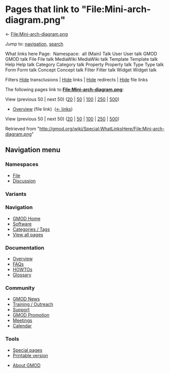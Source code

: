 <div id="mw-page-base" class="noprint">

</div>

<div id="mw-head-base" class="noprint">

</div>

<div id="content" class="mw-body" role="main">

<span id="top"></span>

<div id="mw-js-message" style="display:none;">

</div>



# <span dir="auto">Pages that link to "File:Mini-arch-diagram.png"</span>

<div id="bodyContent">

<div id="contentSub">

←
[File:Mini-arch-diagram.png](/wiki/File:Mini-arch-diagram.png "File:Mini-arch-diagram.png")

</div>

<div id="jump-to-nav" class="mw-jump">

Jump to: [navigation](#mw-navigation), [search](#p-search)

</div>

<div id="mw-content-text">

What links here Page:  Namespace:  all (Main) Talk User User talk GMOD
GMOD talk File File talk MediaWiki MediaWiki talk Template Template talk
Help Help talk Category Category talk Property Property talk Type Type
talk Form Form talk Concept Concept talk Filter Filter talk Widget
Widget talk

Filters
[Hide](/mediawiki/index.php?title=Special:WhatLinksHere/File:Mini-arch-diagram.png&hidetrans=1 "Special:WhatLinksHere/File:Mini-arch-diagram.png")
transclusions \|
[Hide](/mediawiki/index.php?title=Special:WhatLinksHere/File:Mini-arch-diagram.png&hidelinks=1 "Special:WhatLinksHere/File:Mini-arch-diagram.png")
links \|
[Hide](/mediawiki/index.php?title=Special:WhatLinksHere/File:Mini-arch-diagram.png&hideredirs=1 "Special:WhatLinksHere/File:Mini-arch-diagram.png")
redirects \|
[Hide](/mediawiki/index.php?title=Special:WhatLinksHere/File:Mini-arch-diagram.png&hideimages=1 "Special:WhatLinksHere/File:Mini-arch-diagram.png")
file links

The following pages link to
**[File:Mini-arch-diagram.png](/wiki/File:Mini-arch-diagram.png "File:Mini-arch-diagram.png")**:

View (previous 50 \| next 50)
([20](/mediawiki/index.php?title=Special:WhatLinksHere/File:Mini-arch-diagram.png&limit=20 "Special:WhatLinksHere/File:Mini-arch-diagram.png")
\|
[50](/mediawiki/index.php?title=Special:WhatLinksHere/File:Mini-arch-diagram.png&limit=50 "Special:WhatLinksHere/File:Mini-arch-diagram.png")
\|
[100](/mediawiki/index.php?title=Special:WhatLinksHere/File:Mini-arch-diagram.png&limit=100 "Special:WhatLinksHere/File:Mini-arch-diagram.png")
\|
[250](/mediawiki/index.php?title=Special:WhatLinksHere/File:Mini-arch-diagram.png&limit=250 "Special:WhatLinksHere/File:Mini-arch-diagram.png")
\|
[500](/mediawiki/index.php?title=Special:WhatLinksHere/File:Mini-arch-diagram.png&limit=500 "Special:WhatLinksHere/File:Mini-arch-diagram.png"))

- [Overview](/wiki/Overview "Overview") (file link) ‎
  <span class="mw-whatlinkshere-tools">([←
  links](/mediawiki/index.php?title=Special:WhatLinksHere&target=Overview "Special:WhatLinksHere"))</span>

View (previous 50 \| next 50)
([20](/mediawiki/index.php?title=Special:WhatLinksHere/File:Mini-arch-diagram.png&limit=20 "Special:WhatLinksHere/File:Mini-arch-diagram.png")
\|
[50](/mediawiki/index.php?title=Special:WhatLinksHere/File:Mini-arch-diagram.png&limit=50 "Special:WhatLinksHere/File:Mini-arch-diagram.png")
\|
[100](/mediawiki/index.php?title=Special:WhatLinksHere/File:Mini-arch-diagram.png&limit=100 "Special:WhatLinksHere/File:Mini-arch-diagram.png")
\|
[250](/mediawiki/index.php?title=Special:WhatLinksHere/File:Mini-arch-diagram.png&limit=250 "Special:WhatLinksHere/File:Mini-arch-diagram.png")
\|
[500](/mediawiki/index.php?title=Special:WhatLinksHere/File:Mini-arch-diagram.png&limit=500 "Special:WhatLinksHere/File:Mini-arch-diagram.png"))

</div>

<div class="printfooter">

Retrieved from
"<http://gmod.org/wiki/Special:WhatLinksHere/File:Mini-arch-diagram.png>"

</div>

<div id="catlinks" class="catlinks catlinks-allhidden">

</div>

<div class="visualClear">

</div>

</div>

</div>

<div id="mw-navigation">

## Navigation menu

<div id="mw-head">



<div id="left-navigation">

<div id="p-namespaces" class="vectorTabs" role="navigation"
aria-labelledby="p-namespaces-label">

### Namespaces

- <span id="ca-nstab-image"><a href="/wiki/File:Mini-arch-diagram.png" accesskey="c"
  title="View the file page [c]">File</a></span>
- <span id="ca-talk"><a
  href="/mediawiki/index.php?title=File_talk:Mini-arch-diagram.png&amp;action=edit&amp;redlink=1"
  accesskey="t"
  title="Discussion about the content page [t]">Discussion</a></span>

</div>

<div id="p-variants" class="vectorMenu emptyPortlet" role="navigation"
aria-labelledby="p-variants-label">

### 

### Variants[](#)

<div class="menu">

</div>

</div>

</div>





</div>

</div>

</div>

<div id="mw-panel">

<div id="p-logo" role="banner">

<a href="/wiki/Main_Page"
style="background-image: url(http://gmod.org/images/GMOD-cogs.png);"
title="Visit the main page"></a>

</div>

<div id="p-Navigation" class="portal" role="navigation"
aria-labelledby="p-Navigation-label">

### Navigation

<div class="body">

- <span id="n-GMOD-Home">[GMOD Home](/wiki/Main_Page)</span>
- <span id="n-Software">[Software](/wiki/GMOD_Components)</span>
- <span id="n-Categories-.2F-Tags">[Categories /
  Tags](/wiki/Categories)</span>
- <span id="n-View-all-pages">[View all
  pages](/wiki/Special:AllPages)</span>

</div>

</div>

<div id="p-Documentation" class="portal" role="navigation"
aria-labelledby="p-Documentation-label">

### Documentation

<div class="body">

- <span id="n-Overview">[Overview](/wiki/Overview)</span>
- <span id="n-FAQs">[FAQs](/wiki/Category:FAQ)</span>
- <span id="n-HOWTOs">[HOWTOs](/wiki/Category:HOWTO)</span>
- <span id="n-Glossary">[Glossary](/wiki/Glossary)</span>

</div>

</div>

<div id="p-Community" class="portal" role="navigation"
aria-labelledby="p-Community-label">

### Community

<div class="body">

- <span id="n-GMOD-News">[GMOD News](/wiki/GMOD_News)</span>
- <span id="n-Training-.2F-Outreach">[Training /
  Outreach](/wiki/Training_and_Outreach)</span>
- <span id="n-Support">[Support](/wiki/Support)</span>
- <span id="n-GMOD-Promotion">[GMOD
  Promotion](/wiki/GMOD_Promotion)</span>
- <span id="n-Meetings">[Meetings](/wiki/Meetings)</span>
- <span id="n-Calendar">[Calendar](/wiki/Calendar)</span>

</div>

</div>

<div id="p-tb" class="portal" role="navigation"
aria-labelledby="p-tb-label">

### Tools

<div class="body">

- <span id="t-specialpages"><a href="/wiki/Special:SpecialPages" accesskey="q"
  title="A list of all special pages [q]">Special pages</a></span>
- <span id="t-print"><a
  href="/mediawiki/index.php?title=Special:WhatLinksHere/File:Mini-arch-diagram.png&amp;printable=yes"
  rel="alternate" accesskey="p"
  title="Printable version of this page [p]">Printable version</a></span>

</div>

</div>

</div>

</div>

<div id="footer" role="contentinfo">

- <span id="footer-places-about">[About
  GMOD](/wiki/GMOD:About "GMOD:About")</span>

<!-- -->






</div>
